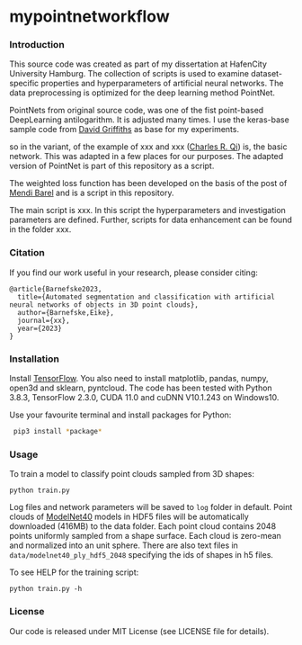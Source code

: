 # mypointnetworkflow

### Introduction
This source code was created as part of my dissertation at HafenCity University Hamburg. The collection of scripts is 
used to examine dataset-specific properties and hyperparameters of artificial neural networks. The data preprocessing 
is optimized for the deep learning method PointNet. 

PointNets from  original source code, was one of the fist point-based DeepLearning antilogarithm. It is adjusted many times. 
I use the keras-base sample code from <a href="https://dgriffiths3.github.io" target="_blank">David Griffiths</a> as base for
my experiments.

so in the variant, of the example of xxx and xxx (<a href="https://github.com/charlesq34/pointnet" target="_blank">Charles R. Qi</a>) is,
the basic network. This was adapted in a few places for our purposes. The adapted version of PointNet is part of this
repository as a script. 

The weighted loss function has been developed on the basis of the post of <a href="https://stackoverflow.com/questions/59520807/multi-class-weighted-loss-for-semantic-image-segmentation-in-keras-tensorflow" target="_blank">Mendi Barel</a> and is a script in this repository.  

The main script is xxx. In this script the hyperparameters and investigation parameters are defined. Further, scripts for data enhancement can be found in the folder xxx. 
### Citation
If you find our work useful in your research, please consider citing:

	@article{Barnefske2023,
	  title={Automated segmentation and classification with artificial neural networks of objects in 3D point clouds},
	  author={Barnefske,Eike},
	  journal={xx},
	  year={2023}
	}
   
### Installation

Install <a href="https://www.tensorflow.org/get_started/os_setup" target="_blank">TensorFlow</a>.
You also need to install matplotlib, pandas, numpy, open3d and sklearn, pyntcloud. 
The code has been tested with Python 3.8.3, TensorFlow 2.3.0, CUDA 11.0 and cuDNN V10.1.243 on Windows10. 

Use your favourite terminal and install packages for Python:
```bash
 pip3 install *package*
```

### Usage
To train a model to classify point clouds sampled from 3D shapes:

    python train.py

Log files and network parameters will be saved to `log` folder in default. Point clouds of <a href="http://modelnet.cs.princeton.edu/" target="_blank">ModelNet40</a> models in HDF5 files will be automatically downloaded (416MB) to the data folder. Each point cloud contains 2048 points uniformly sampled from a shape surface. Each cloud is zero-mean and normalized into an unit sphere. There are also text files in `data/modelnet40_ply_hdf5_2048` specifying the ids of shapes in h5 files.

To see HELP for the training script:

    python train.py -h

### License
Our code is released under MIT License (see LICENSE file for details).
